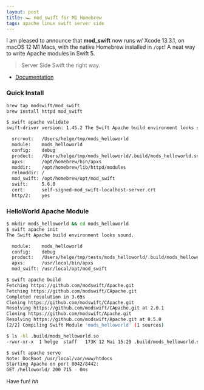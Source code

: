 ```yaml
---
layout: post
title: 🏎 mod_swift for M1 Homebrew
tags: apache linux swift server side
---
```


I am pleased to announce that **mod_swift** now runs w/ Xcode 13.3.1,
on macOS 12 M1 Macs, with the native Homebrew installed in `/opt`!
A neat way to write Apache modules in Swift 5.

> Server Side Swift the right way.

- [Documentation](http://docs.mod-swift.org)

### Quick Install

```bash
brew tap modswift/mod_swift
brew install httpd mod_swift

$ swift apache validate
swift-driver version: 1.45.2 The Swift Apache build environment looks sound.

  srcroot:   /Users/helge/tmp/mods_helloworld
  module:    mods_helloworld
  config:    debug
  product:   /Users/helge/tmp/mods_helloworld/.build/mods_helloworld.so
  apxs:      /opt/homebrew/bin/apxs
  moddir:    /opt/homebrew/lib/httpd/modules
  relmoddir: /
  mod_swift: /opt/homebrew/opt/mod_swift
  swift:     5.6.0
  cert:      self-signed-mod_swift-localhost-server.crt
  http/2:    yes
```

### HelloWorld Apache Module

```bash
$ mkdir mods_helloworld && cd mods_helloworld
$ swift apache init
The Swift Apache build environment looks sound.

  module:    mods_helloworld
  config:    debug
  product:   /Users/helge/tmp/tests/mods_helloworld/.build/mods_helloworld.so
  apxs:      /usr/local/bin/apxs
  mod_swift: /usr/local/opt/mod_swift
```

```bash
$ swift apache build
Fetching https://github.com/modswift/Apache.git
Fetching https://github.com/modswift/CApache.git
Completed resolution in 3.65s
Cloning https://github.com/modswift/CApache.git
Resolving https://github.com/modswift/CApache.git at 2.0.1
Cloning https://github.com/modswift/Apache.git
Resolving https://github.com/modswift/Apache.git at 0.5.0
[2/2] Compiling Swift Module 'mods_helloworld' (1 sources)

$ ls -hl .build/mods_helloworld.so
-rwxr-xr-x  1 helge  staff   173K 12 Mai 15:29 .build/mods_helloworld.so
```

```bash
$ swift apache serve
Note: DocRoot /usr/local/var/www/htdocs
Starting Apache on port 8042/8442:
GET /helloworld/ 200 715 - 0ms
```

Have fun! *hh*
